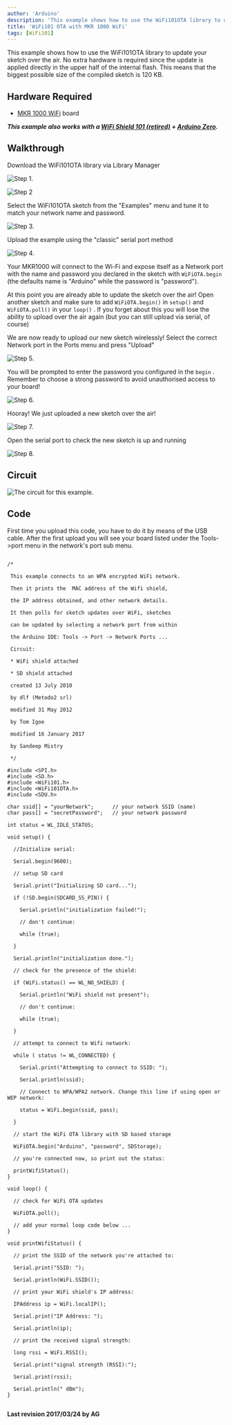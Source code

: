 ```yaml
---
author: 'Arduino'
description: 'This example shows how to use the WiFi101OTA library to update your sketch over the air.'
title: 'WiFi101 OTA with MKR 1000 WiFi'
tags: [WiFi101]
---
```


This example shows how to use the WiFi101OTA library to update your sketch over the air. No extra hardware is required since the update is applied directly in the upper half of the  internal flash. This means that the biggest possible size of the compiled sketch is 120 KB.

## Hardware Required

- [MKR 1000 WiFi](https://store.arduino.cc/products/arduino-mkr1000-wifi) board

***This example also works with a [WiFi Shield 101 (retired)](https://docs.arduino.cc/retired/shields/arduino-wifi-shield-101) + [Arduino Zero](https://store.arduino.cc/products/arduino-zero).***

## Walkthrough

Download the WiFi101OTA library via Library Manager

![Step 1.](assets/WiFiOTA1.png)

![Step 2](assets/WiFiOTA2.png)

Select the WiFi101OTA sketch from the "Examples" menu and tune it to match your network name and password.

![Step 3.](assets/WiFiOTA3.png)

Upload the example using the "classic" serial port method

![Step 4.](assets/WiFiOTA4.png)

Your MKR1000 will connect to the Wi-Fi and expose itself as a Network port with the name and password you declared in the sketch with `WiFiOTA.begin` (the defaults name is "Arduino" while the password is "password").

At this point you are already able to update the sketch over the air! Open another sketch and make sure to add `WiFiOTA.begin()` in `setup()` and  `WiFiOTA.poll()` in your `loop()` . If you forget about this you will lose the ability to upload over the air again (but you can still upload via serial, of course)

We are now ready to upload our new sketch wirelessly! Select the correct Network port in the Ports menu and press "Upload"

![Step 5.](assets/WiFiOTA5a.png)

You will be prompted to enter the password you configured in the `begin` . Remember to choose a strong password to avoid unauthorised access to your board!

![Step 6.](assets/WiFiOTA6.png)

Hooray! We just uploaded a new sketch over the air!

![Step 7.](assets/WiFiOTA7.png)

Open the serial port to check the new sketch is up and running

![Step 8.](assets/WiFiOTA8.png)

## Circuit

![The circuit for this example.](assets/ArduinoMKR1000_bb.png)

## Code

First time you upload this code, you have to do it by means of the USB cable. After the first upload you will see your board listed under the Tools->port menu in the network's port sub menu.

```arduino

/*

 This example connects to an WPA encrypted WiFi network.

 Then it prints the  MAC address of the Wifi shield,

 the IP address obtained, and other network details.

 It then polls for sketch updates over WiFi, sketches

 can be updated by selecting a network port from within

 the Arduino IDE: Tools -> Port -> Network Ports ...

 Circuit:

 * WiFi shield attached

 * SD shield attached

 created 13 July 2010

 by dlf (Metodo2 srl)

 modified 31 May 2012

 by Tom Igoe

 modified 16 January 2017

 by Sandeep Mistry

 */

#include <SPI.h>
#include <SD.h>
#include <WiFi101.h>
#include <WiFi101OTA.h>
#include <SDU.h>

char ssid[] = "yourNetwork";      // your network SSID (name)
char pass[] = "secretPassword";   // your network password

int status = WL_IDLE_STATUS;

void setup() {

  //Initialize serial:

  Serial.begin(9600);

  // setup SD card

  Serial.print("Initializing SD card...");

  if (!SD.begin(SDCARD_SS_PIN)) {

    Serial.println("initialization failed!");

    // don't continue:

    while (true);

  }

  Serial.println("initialization done.");

  // check for the presence of the shield:

  if (WiFi.status() == WL_NO_SHIELD) {

    Serial.println("WiFi shield not present");

    // don't continue:

    while (true);

  }

  // attempt to connect to Wifi network:

  while ( status != WL_CONNECTED) {

    Serial.print("Attempting to connect to SSID: ");

    Serial.println(ssid);

    // Connect to WPA/WPA2 network. Change this line if using open or WEP network:

    status = WiFi.begin(ssid, pass);

  }

  // start the WiFi OTA library with SD based storage

  WiFiOTA.begin("Arduino", "password", SDStorage);

  // you're connected now, so print out the status:

  printWifiStatus();
}

void loop() {

  // check for WiFi OTA updates

  WiFiOTA.poll();

  // add your normal loop code below ...
}

void printWifiStatus() {

  // print the SSID of the network you're attached to:

  Serial.print("SSID: ");

  Serial.println(WiFi.SSID());

  // print your WiFi shield's IP address:

  IPAddress ip = WiFi.localIP();

  Serial.print("IP Address: ");

  Serial.println(ip);

  // print the received signal strength:

  long rssi = WiFi.RSSI();

  Serial.print("signal strength (RSSI):");

  Serial.print(rssi);

  Serial.println(" dBm");
}


```



**Last revision 2017/03/24 by AG**